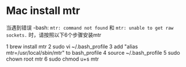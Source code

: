 # Mac install mtr

当遇到错误 -bash: `mtr: command not found` 和 `mtr: unable to get raw sockets.` 时，请按照以下6个步骤安装mtr

1 brew install mtr
2 sudo vi ~/.bash_profile
3 add "alias mtr=/usr/local/sbin/mtr" to bash_profile
4 source ~/.bash_profile
5 sudo chown root mtr
6 sudo chmod u+s mtr 